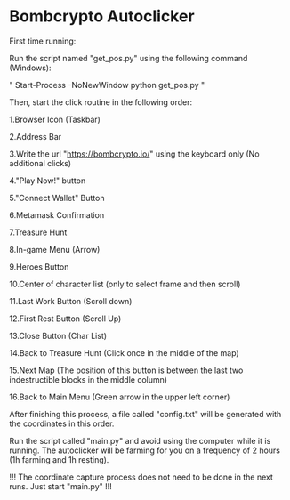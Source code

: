 # Bombcrypto Autoclicker

First time running:



Run the script named "get_pos.py" using the following command (Windows):

" Start-Process -NoNewWindow python get_pos.py "

Then, start the click routine in the following order:

1.Browser Icon (Taskbar)

2.Address Bar

3.Write the url "https://bombcrypto.io/" using the keyboard only (No additional clicks)

4."Play Now!" button

5."Connect Wallet" Button

6.Metamask Confirmation

7.Treasure Hunt

8.In-game Menu (Arrow)

9.Heroes Button

10.Center of character list (only to select frame and then scroll)

11.Last Work Button (Scroll down)

12.First Rest Button (Scroll Up)

13.Close Button (Char List)

14.Back to Treasure Hunt (Click once in the middle of the map)

15.Next Map (The position of this button is between the last two indestructible blocks in the middle column)

16.Back to Main Menu (Green arrow in the upper left corner)


After finishing this process, a file called "config.txt" will be generated with the coordinates in this order.

Run the script called "main.py" and avoid using the computer while it is running. The autoclicker will be farming for you on a frequency of 2 hours (1h farming and 1h resting).

!!! The coordinate capture process does not need to be done in the next runs. Just start "main.py" !!!
